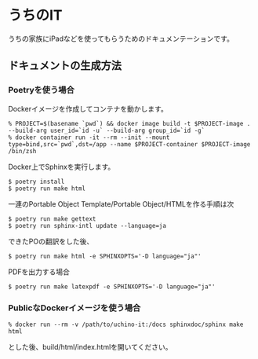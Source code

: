 # うちのIT

うちの家族にiPadなどを使ってもらうためのドキュメンテーションです。

## ドキュメントの生成方法

### Poetryを使う場合

Dockerイメージを作成してコンテナを動かします。

```console
% PROJECT=$(basename `pwd`) && docker image build -t $PROJECT-image . --build-arg user_id=`id -u` --build-arg group_id=`id -g`
% docker container run -it --rm --init --mount type=bind,src=`pwd`,dst=/app --name $PROJECT-container $PROJECT-image /bin/zsh
```

Docker上でSphinxを実行します。

```console
$ poetry install
$ poetry run make html
```

一連のPortable Object Template/Portable Object/HTMLを作る手順は次

```console
$ poetry run make gettext
$ poetry run sphinx-intl update --language=ja
```

できたPOの翻訳をした後、

```console
$ poetry run make html -e SPHINXOPTS='-D language="ja"'
```

PDFを出力する場合

```console
$ poetry run make latexpdf -e SPHINXOPTS='-D language="ja"'
```

### PublicなDockerイメージを使う場合

```console
% docker run --rm -v /path/to/uchino-it:/docs sphinxdoc/sphinx make html
```

とした後、build/html/index.htmlを開いてください。
